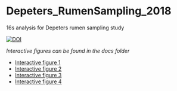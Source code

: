 # Depeters_RumenSampling_2018
16s analysis for Depeters rumen sampling study

[![DOI](https://zenodo.org/badge/147391836.svg)](https://zenodo.org/badge/latestdoi/147391836)

*Interactive figures can be found in the docs folder*  
- [Interactive figure 1](https://jvhagey.github.io/Depeters_RumenSampling_2018/Minor_phyla_plotly.html)  
- [Interactive figure 2](https://jvhagey.github.io/Depeters_RumenSampling_2018/DPCoA_NoFirmBact.html)
- [Interactive figure 3](https://jvhagey.github.io/Depeters_RumenSampling_2018/DPCoA.html)
- [Interactive figure 4](https://jvhagey.github.io/Depeters_RumenSampling_2018/UnWeighted_unifrac.html)
